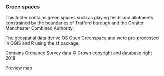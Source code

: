 
### Green spaces

This folder contains green spaces such as playing fields and allotments constrained by the boundaries of Trafford borough and the Greater Manchester Combined Authority. 

The geospatial data derive [OS Open Greenspace](https://www.ordnancesurvey.co.uk/business-and-government/products/os-open-greenspace.html) and were pre-processed in QGIS and R using the sf package.

Contains Ordnance Survey data © Crown copyright and database right 2018

[Preview map](https://github.com/traffordDataLab/spatial_data/blob/master/greenspaces/trafford_greenspace_sites_styled.geojson)
